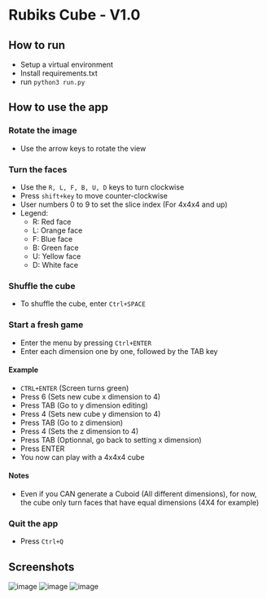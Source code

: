 # Rubiks Cube - V1.0

## How to run
- Setup a virtual environment
- Install requirements.txt
- run `python3 run.py`

## How to use the app

### Rotate the image
- Use the arrow keys to rotate the view

### Turn the faces
- Use the `R, L, F, B, U, D` keys to turn clockwise
- Press `shift+key` to move counter-clockwise
- User numbers 0 to 9 to set the slice index (For 4x4x4 and up)
- Legend:
	- R: Red face
	- L: Orange face
	- F: Blue face
	- B: Green face
	- U: Yellow face
	- D: White face

### Shuffle the cube
- To shuffle the cube, enter `Ctrl+SPACE`

### Start a fresh game
- Enter the menu by pressing `Ctrl+ENTER`
- Enter each dimension one by one, followed by the TAB key

#### Example
- `CTRL+ENTER` (Screen turns green)
- Press 6 (Sets new cube x dimension to 4)
- Press TAB (Go to y dimension editing)
- Press 4 (Sets new cube y dimension to 4)
- Press TAB (Go to z dimension)
- Press 4 (Sets the z dimension to 4)
- Press TAB (Optionnal, go back to setting x dimension)
- Press ENTER 
- You now can play with a 4x4x4 cube

#### Notes
- Even if you CAN generate a Cuboid (All different dimensions), for now, the cube only turn faces that have equal dimensions (4X4 for example)

### Quit the app
- Press `Ctrl+Q`

## Screenshots
![image](https://user-images.githubusercontent.com/76267249/106371658-e2d52200-6334-11eb-8a98-4b5e9473578e.png)
![image](https://user-images.githubusercontent.com/76267249/106371679-144ded80-6335-11eb-83aa-7e3baac02202.png)
![image](https://user-images.githubusercontent.com/76267249/106371687-2891ea80-6335-11eb-9963-1869ca2a85a9.png)

